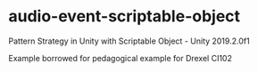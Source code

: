 # audio-event-scriptable-object
Pattern Strategy in Unity with Scriptable Object - Unity 2019.2.0f1

Example borrowed for pedagogical example for Drexel CI102
